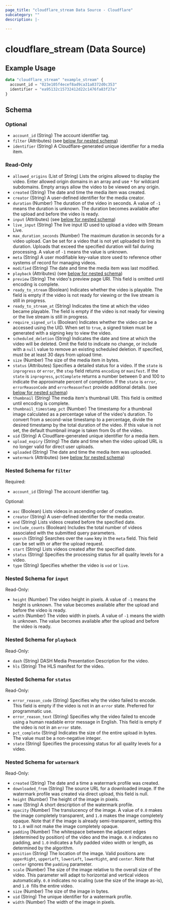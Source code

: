 ```yaml
---
page_title: "cloudflare_stream Data Source - Cloudflare"
subcategory: ""
description: |-
  
---
```


# cloudflare_stream (Data Source)



## Example Usage

```terraform
data "cloudflare_stream" "example_stream" {
  account_id = "023e105f4ecef8ad9ca31a8372d0c353"
  identifier = "ea95132c15732412d22c1476fa83f27a"
}
```

<!-- schema generated by tfplugindocs -->
## Schema

### Optional

- `account_id` (String) The account identifier tag.
- `filter` (Attributes) (see [below for nested schema](#nestedatt--filter))
- `identifier` (String) A Cloudflare-generated unique identifier for a media item.

### Read-Only

- `allowed_origins` (List of String) Lists the origins allowed to display the video. Enter allowed origin domains in an array and use `*` for wildcard subdomains. Empty arrays allow the video to be viewed on any origin.
- `created` (String) The date and time the media item was created.
- `creator` (String) A user-defined identifier for the media creator.
- `duration` (Number) The duration of the video in seconds. A value of `-1` means the duration is unknown. The duration becomes available after the upload and before the video is ready.
- `input` (Attributes) (see [below for nested schema](#nestedatt--input))
- `live_input` (String) The live input ID used to upload a video with Stream Live.
- `max_duration_seconds` (Number) The maximum duration in seconds for a video upload. Can be set for a video that is not yet uploaded to limit its duration. Uploads that exceed the specified duration will fail during processing. A value of `-1` means the value is unknown.
- `meta` (String) A user modifiable key-value store used to reference other systems of record for managing videos.
- `modified` (String) The date and time the media item was last modified.
- `playback` (Attributes) (see [below for nested schema](#nestedatt--playback))
- `preview` (String) The video's preview page URI. This field is omitted until encoding is complete.
- `ready_to_stream` (Boolean) Indicates whether the video is playable. The field is empty if the video is not ready for viewing or the live stream is still in progress.
- `ready_to_stream_at` (String) Indicates the time at which the video became playable. The field is empty if the video is not ready for viewing or the live stream is still in progress.
- `require_signed_urls` (Boolean) Indicates whether the video can be a accessed using the UID. When set to `true`, a signed token must be generated with a signing key to view the video.
- `scheduled_deletion` (String) Indicates the date and time at which the video will be deleted. Omit the field to indicate no change, or include with a `null` value to remove an existing scheduled deletion. If specified, must be at least 30 days from upload time.
- `size` (Number) The size of the media item in bytes.
- `status` (Attributes) Specifies a detailed status for a video. If the `state` is `inprogress` or `error`, the `step` field returns `encoding` or `manifest`. If the `state` is `inprogress`, `pctComplete` returns a number between 0 and 100 to indicate the approximate percent of completion. If the `state` is `error`, `errorReasonCode` and `errorReasonText` provide additional details. (see [below for nested schema](#nestedatt--status))
- `thumbnail` (String) The media item's thumbnail URI. This field is omitted until encoding is complete.
- `thumbnail_timestamp_pct` (Number) The timestamp for a thumbnail image calculated as a percentage value of the video's duration. To convert from a second-wise timestamp to a percentage, divide the desired timestamp by the total duration of the video.  If this value is not set, the default thumbnail image is taken from 0s of the video.
- `uid` (String) A Cloudflare-generated unique identifier for a media item.
- `upload_expiry` (String) The date and time when the video upload URL is no longer valid for direct user uploads.
- `uploaded` (String) The date and time the media item was uploaded.
- `watermark` (Attributes) (see [below for nested schema](#nestedatt--watermark))

<a id="nestedatt--filter"></a>
### Nested Schema for `filter`

Required:

- `account_id` (String) The account identifier tag.

Optional:

- `asc` (Boolean) Lists videos in ascending order of creation.
- `creator` (String) A user-defined identifier for the media creator.
- `end` (String) Lists videos created before the specified date.
- `include_counts` (Boolean) Includes the total number of videos associated with the submitted query parameters.
- `search` (String) Searches over the `name` key in the `meta` field. This field can be set with or after the upload request.
- `start` (String) Lists videos created after the specified date.
- `status` (String) Specifies the processing status for all quality levels for a video.
- `type` (String) Specifies whether the video is `vod` or `live`.


<a id="nestedatt--input"></a>
### Nested Schema for `input`

Read-Only:

- `height` (Number) The video height in pixels. A value of `-1` means the height is unknown. The value becomes available after the upload and before the video is ready.
- `width` (Number) The video width in pixels. A value of `-1` means the width is unknown. The value becomes available after the upload and before the video is ready.


<a id="nestedatt--playback"></a>
### Nested Schema for `playback`

Read-Only:

- `dash` (String) DASH Media Presentation Description for the video.
- `hls` (String) The HLS manifest for the video.


<a id="nestedatt--status"></a>
### Nested Schema for `status`

Read-Only:

- `error_reason_code` (String) Specifies why the video failed to encode. This field is empty if the video is not in an `error` state. Preferred for programmatic use.
- `error_reason_text` (String) Specifies why the video failed to encode using a human readable error message in English. This field is empty if the video is not in an `error` state.
- `pct_complete` (String) Indicates the size of the entire upload in bytes. The value must be a non-negative integer.
- `state` (String) Specifies the processing status for all quality levels for a video.


<a id="nestedatt--watermark"></a>
### Nested Schema for `watermark`

Read-Only:

- `created` (String) The date and a time a watermark profile was created.
- `downloaded_from` (String) The source URL for a downloaded image. If the watermark profile was created via direct upload, this field is null.
- `height` (Number) The height of the image in pixels.
- `name` (String) A short description of the watermark profile.
- `opacity` (Number) The translucency of the image. A value of `0.0` makes the image completely transparent, and `1.0` makes the image completely opaque. Note that if the image is already semi-transparent, setting this to `1.0` will not make the image completely opaque.
- `padding` (Number) The whitespace between the adjacent edges (determined by position) of the video and the image. `0.0` indicates no padding, and `1.0` indicates a fully padded video width or length, as determined by the algorithm.
- `position` (String) The location of the image. Valid positions are: `upperRight`, `upperLeft`, `lowerLeft`, `lowerRight`, and `center`. Note that `center` ignores the `padding` parameter.
- `scale` (Number) The size of the image relative to the overall size of the video. This parameter will adapt to horizontal and vertical videos automatically. `0.0` indicates no scaling (use the size of the image as-is), and `1.0 `fills the entire video.
- `size` (Number) The size of the image in bytes.
- `uid` (String) The unique identifier for a watermark profile.
- `width` (Number) The width of the image in pixels.


